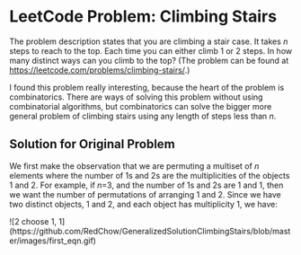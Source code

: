 <h1>LeetCode Problem: Climbing Stairs</h1>
<p>
The problem description states that you are climbing a stair case. It takes <i>n</i> steps to reach to the top.
Each time you can either climb 1 or 2 steps. 
In how many distinct ways can you climb to the top?
(The problem can be found at <a href="https://leetcode.com/problems/climbing-stairs/">https://leetcode.com/problems/climbing-stairs/</a>.)
</p>

<p>
I found this problem really interesting, because the heart of the problem is combinatorics.
There are ways of solving this problem without using combinatorial algorithms, but combinatorics can solve the bigger more general problem of
climbing stairs using any length of steps less than <i>n</i>.
</p>
<h2>Solution for Original Problem</h2>
<p>
We first make the observation that we are permuting a multiset of <i>n</i> elements where the number of 1s and 2s are the multiplicities of the objects 1 and 2.
For example, if <i>n</i>=3, and the number of 1s and 2s are 1 and 1, then we want the number of permutations of arranging 1 and 2.
Since we have two distinct objects, 1 and 2, and each object has multiplicity 1, we have:
  </p>
![2 choose 1, 1](https://github.com/RedChow/GeneralizedSolutionClimbingStairs/blob/master/images/first_eqn.gif)

